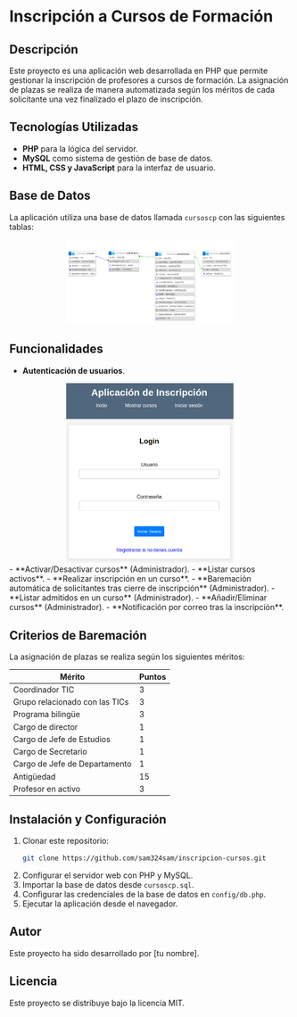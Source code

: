 # Inscripción a Cursos de Formación

## Descripción
Este proyecto es una aplicación web desarrollada en PHP que permite gestionar la inscripción de profesores a cursos de formación. La asignación de plazas se realiza de manera automatizada según los méritos de cada solicitante una vez finalizado el plazo de inscripción.

## Tecnologías Utilizadas
- **PHP** para la lógica del servidor.
- **MySQL** como sistema de gestión de base de datos.
- **HTML, CSS y JavaScript** para la interfaz de usuario.

## Base de Datos
La aplicación utiliza una base de datos llamada `cursoscp` con las siguientes tablas:

<div align="center">
  <img src="imgGithub/GestionProfesoradoPHPDB.PNG" alt="Base de datos" width="300">
</div>

## Funcionalidades
- **Autenticación de usuarios**.
<div align="center">
  <img src="imgGithub/GestionProfesoradoPHPLogin.PNG" alt="Base de datos" width="300">
</div>
- **Activar/Desactivar cursos** (Administrador).
- **Listar cursos activos**.
- **Realizar inscripción en un curso**.
- **Baremación automática de solicitantes tras cierre de inscripción** (Administrador).
- **Listar admitidos en un curso** (Administrador).
- **Añadir/Eliminar cursos** (Administrador).
- **Notificación por correo tras la inscripción**.

## Criterios de Baremación
La asignación de plazas se realiza según los siguientes méritos:

| Mérito | Puntos |
|--------|--------|
| Coordinador TIC | 3 |
| Grupo relacionado con las TICs | 3 |
| Programa bilingüe | 3 |
| Cargo de director | 1 |
| Cargo de Jefe de Estudios | 1 |
| Cargo de Secretario | 1 |
| Cargo de Jefe de Departamento | 1 |
| Antigüedad | 15 |
| Profesor en activo | 3 |

## Instalación y Configuración
1. Clonar este repositorio:
   ```bash
   git clone https://github.com/sam324sam/inscripcion-cursos.git
   ```
2. Configurar el servidor web con PHP y MySQL.
3. Importar la base de datos desde `cursoscp.sql`.
4. Configurar las credenciales de la base de datos en `config/db.php`.
5. Ejecutar la aplicación desde el navegador.

## Autor
Este proyecto ha sido desarrollado por [tu nombre].

## Licencia
Este proyecto se distribuye bajo la licencia MIT.

